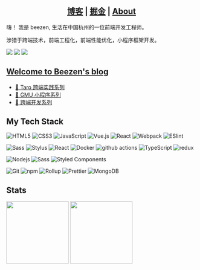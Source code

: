 <div>
  <h2>
    <center>
      <a href="https://dongbizhen.com">博客</a> |
      <a href="https://juejin.cn/user/3808364011458759">掘金</a> |
      <a href="https://dongbizhen.com/about/">About</a>
    </center>
  </h2>
  <p>嗨！ 我是 beezen, 生活在中国杭州的一位前端开发工程师。</p>
  <p>涉猎于跨端技术，前端工程化，前端性能优化，小程序框架开发。</p>
  <div>
    <img src="https://img.shields.io/github/followers/beezen" />
    <img src="https://img.shields.io/github/stars/beezen" />
    <img
      src="https://visitor-badge.laobi.icu/badge?page_id=beezen.beezen.README.md"
    />
  </div>
  <h2>
    <a href="https://dongbizhen.com">Welcome to Beezen's blog</a>
  </h2>
  <div>
    <ul>
      <li>
        <a href="https://dongbizhen.com/categories/Taro/"
          >🙏 Taro 跨端实践系列</a
        >
      </li>
      <li>
        <a href="https://dongbizhen.com/categories/GMU/"
          >🙏 GMU 小程序系列</a
        >
      </li>
      <li>
        <a
          href="https://dongbizhen.com/categories/%E8%B7%A8%E7%AB%AF%E5%BC%80%E5%8F%91/"
          >🙏 跨端开发系列</a
        >
      </li>
    </ul>
  </div>

  <h2>My Tech Stack</h2>
  <div>
    <p dir="auto">
      <img
        src="https://camo.githubusercontent.com/9a7c8c4ee62739436a191706be9f786a813dc377ce778522da198cb94874dc22/68747470733a2f2f696d672e736869656c64732e696f2f62616467652f2d48544d4c352d2532334534344432373f7374796c653d666c61742d737175617265266c6f676f3d68746d6c35266c6f676f436f6c6f723d666666666666"
        alt="HTML5"
        data-canonical-src="https://img.shields.io/badge/-HTML5-%23E44D27?style=flat-square&amp;logo=html5&amp;logoColor=ffffff"
        style="max-width: 100%"
      />
      <img
        src="https://camo.githubusercontent.com/19d98ab99fe0a1a5c00ef27920be3ada8548f2476877db0598960ac2a5f8788d/68747470733a2f2f696d672e736869656c64732e696f2f62616467652f2d435353332d2532333135373242363f7374796c653d666c61742d737175617265266c6f676f3d63737333"
        alt="CSS3"
        data-canonical-src="https://img.shields.io/badge/-CSS3-%231572B6?style=flat-square&amp;logo=css3"
        style="max-width: 100%"
      />
      <img
        src="https://camo.githubusercontent.com/a1309b252e82434062012a8073fa9fc1416a96289b7ca11555577b9fbe1cf03e/68747470733a2f2f696d672e736869656c64732e696f2f62616467652f2d4a6176615363726970742d2532334637444631433f7374796c653d666c61742d737175617265266c6f676f3d6a617661736372697074266c6f676f436f6c6f723d303030303030266c6162656c436f6c6f723d25323346374446314326636f6c6f723d253233464643453541"
        alt="JavaScript"
        data-canonical-src="https://img.shields.io/badge/-JavaScript-%23F7DF1C?style=flat-square&amp;logo=javascript&amp;logoColor=000000&amp;labelColor=%23F7DF1C&amp;color=%23FFCE5A"
        style="max-width: 100%"
      />
      <img
        src="https://camo.githubusercontent.com/b9723eb17fac37e35dc89f31633c7f46099683dc76e752ae02878d7f372d0ad8/68747470733a2f2f696d672e736869656c64732e696f2f62616467652f2d5675652e6a732d2532333263336535303f7374796c653d666c61742d737175617265266c6f676f3d5675652e6a73"
        alt="Vue.js"
        data-canonical-src="https://img.shields.io/badge/-Vue.js-%232c3e50?style=flat-square&amp;logo=Vue.js"
        style="max-width: 100%"
      />
      <img
        src="https://camo.githubusercontent.com/32f7eabbb5fe286fbef8c54edd4e11e30722216a79c104f49289c310fb11494b/68747470733a2f2f696d672e736869656c64732e696f2f62616467652f2d52656163742d2532333238324333343f7374796c653d666c61742d737175617265266c6f676f3d7265616374"
        alt="React"
        data-canonical-src="https://img.shields.io/badge/-React-%23282C34?style=flat-square&amp;logo=react"
        style="max-width: 100%"
      />
      <img
        src="https://camo.githubusercontent.com/642e843f9aa33ce2969085744bf1eebf22d91f28c3c3cca8f545e9ebcdef83cf/68747470733a2f2f696d672e736869656c64732e696f2f62616467652f2d5765627061636b2d2532333243334134323f7374796c653d666c61742d737175617265266c6f676f3d7765627061636b"
        alt="Webpack"
        data-canonical-src="https://img.shields.io/badge/-Webpack-%232C3A42?style=flat-square&amp;logo=webpack"
        style="max-width: 100%"
      />
      <img
        src="https://camo.githubusercontent.com/01baed6fed681626e4afacc2fd8e49fa698e8952e3ee78a844020a6cffbabe0b/68747470733a2f2f696d672e736869656c64732e696f2f62616467652f2d45534c696e742d2532333442333243333f7374796c653d666c61742d737175617265266c6f676f3d65736c696e74"
        alt="ESlint"
        data-canonical-src="https://img.shields.io/badge/-ESLint-%234B32C3?style=flat-square&amp;logo=eslint"
        style="max-width: 100%"
      />
    </p>
    <p dir="auto">
      <img
        src="https://camo.githubusercontent.com/c733735b3d10e64e1efd1eeeb5bc66af1af5d8628caa1ee64939d97d91d73ed7/68747470733a2f2f696d672e736869656c64732e696f2f62616467652f2d536173732d2532334343363639393f7374796c653d666c61742d737175617265266c6f676f3d73617373266c6f676f436f6c6f723d666666666666"
        alt="Sass"
        data-canonical-src="https://img.shields.io/badge/-Sass-%23CC6699?style=flat-square&amp;logo=sass&amp;logoColor=ffffff"
        style="max-width: 100%"
      />
      <img
        src="https://camo.githubusercontent.com/368e2fb55d4a7ee4746a14c48347606b131be377f155f1cbd8ac64418d633143/68747470733a2f2f696d672e736869656c64732e696f2f62616467652f2d5374796c75732d2532333333333333333f7374796c653d666c61742d737175617265266c6f676f3d7374796c7573"
        alt="Stylus"
        data-canonical-src="https://img.shields.io/badge/-Stylus-%23333333?style=flat-square&amp;logo=stylus"
        style="max-width: 100%"
      />
      <img
        alt="React"
        src="https://camo.githubusercontent.com/533da8800843b57b91a3227ce7d151ca865a0eeaae675715e209c0092314fa96/68747470733a2f2f696d672e736869656c64732e696f2f62616467652f2d52656163742d3435623864383f7374796c653d666c61742d737175617265266c6f676f3d7265616374266c6f676f436f6c6f723d7768697465"
        data-canonical-src="https://img.shields.io/badge/-React-45b8d8?style=flat-square&amp;logo=react&amp;logoColor=white"
        style="max-width: 100%"
      />
      <img
        alt="Docker"
        src="https://camo.githubusercontent.com/4d015bf250194995d899a5d2b90babf1afc4458c1589b93e58fdfa4119749a49/68747470733a2f2f696d672e736869656c64732e696f2f62616467652f2d446f636b65722d3436613266313f7374796c653d666c61742d737175617265266c6f676f3d646f636b6572266c6f676f436f6c6f723d7768697465"
        data-canonical-src="https://img.shields.io/badge/-Docker-46a2f1?style=flat-square&amp;logo=docker&amp;logoColor=white"
        style="max-width: 100%"
      />
      <img
        alt="github actions"
        src="https://camo.githubusercontent.com/f0acbdace9431d2a168a8a53637655735a6fd6eee112155fd7f6daac3ff47f18/68747470733a2f2f696d672e736869656c64732e696f2f62616467652f2d4769746875625f416374696f6e732d3230383846463f7374796c653d666c61742d737175617265266c6f676f3d6769746875622d616374696f6e73266c6f676f436f6c6f723d7768697465"
        data-canonical-src="https://img.shields.io/badge/-Github_Actions-2088FF?style=flat-square&amp;logo=github-actions&amp;logoColor=white"
        style="max-width: 100%"
      />
      <img
        alt="TypeScript"
        src="https://camo.githubusercontent.com/d60afb008bc0bcde7ea8720637928cb02c0f9a6d795dad7382f688a17e7515de/68747470733a2f2f696d672e736869656c64732e696f2f62616467652f2d547970655363726970742d3030374143433f7374796c653d666c61742d737175617265266c6f676f3d74797065736372697074266c6f676f436f6c6f723d7768697465"
        data-canonical-src="https://img.shields.io/badge/-TypeScript-007ACC?style=flat-square&amp;logo=typescript&amp;logoColor=white"
        style="max-width: 100%"
      />
      <img
        alt="redux"
        src="https://camo.githubusercontent.com/5ffd853b0824728d0a8ce1f5dd3634891bb73fe5c560b423eb45c0e34be4581c/68747470733a2f2f696d672e736869656c64732e696f2f62616467652f2d52656475782d3736344142433f7374796c653d666c61742d737175617265266c6f676f3d7265647578266c6f676f436f6c6f723d7768697465"
        data-canonical-src="https://img.shields.io/badge/-Redux-764ABC?style=flat-square&amp;logo=redux&amp;logoColor=white"
        style="max-width: 100%"
      />
    </p>
    <p dir="auto">
      <img
        src="https://camo.githubusercontent.com/425d14e7ceaf18d8bb8e9bf17cd1a270c928c888b9ee4abe84a3bc8a5b3122fe/68747470733a2f2f696d672e736869656c64732e696f2f62616467652f2d4e6f64656a732d3433383533643f7374796c653d666c61742d737175617265266c6f676f3d4e6f64652e6a73266c6f676f436f6c6f723d7768697465"
        alt="Nodejs"
        data-canonical-src="https://img.shields.io/badge/-Nodejs-43853d?style=flat-square&amp;logo=Node.js&amp;logoColor=white"
        style="max-width: 100%"
      />
      <img
        alt="Sass"
        src="https://camo.githubusercontent.com/fabe0b9fc0956fc4327fb91945629b49e89722774141d1be082a23f4770e2513/68747470733a2f2f696d672e736869656c64732e696f2f62616467652f2d536173732d4343363639393f7374796c653d666c61742d737175617265266c6f676f3d73617373266c6f676f436f6c6f723d7768697465"
        data-canonical-src="https://img.shields.io/badge/-Sass-CC6699?style=flat-square&amp;logo=sass&amp;logoColor=white"
        style="max-width: 100%"
      />
      <img
        alt="Styled Components"
        src="https://camo.githubusercontent.com/a3a32f8641c857c7b7ad06392edb3e88f54fc4f68d956f8105d1eff7447c714a/68747470733a2f2f696d672e736869656c64732e696f2f62616467652f2d5374796c65645f436f6d706f6e656e74732d6462373039323f7374796c653d666c61742d737175617265266c6f676f3d7374796c65642d636f6d706f6e656e7473266c6f676f436f6c6f723d7768697465"
        data-canonical-src="https://img.shields.io/badge/-Styled_Components-db7092?style=flat-square&amp;logo=styled-components&amp;logoColor=white"
        style="max-width: 100%"
      />
    </p>
    <p dir="auto">
      <img
        src="https://camo.githubusercontent.com/c5d0c3ab3bb7d56038dcfa868b056ed7b2bd119579bd4cf4d1123244adc74bca/68747470733a2f2f696d672e736869656c64732e696f2f62616467652f2d4769742d2532334630353033323f7374796c653d666c61742d737175617265266c6f676f3d676974266c6f676f436f6c6f723d253233666666666666"
        alt="Git"
        data-canonical-src="https://img.shields.io/badge/-Git-%23F05032?style=flat-square&amp;logo=git&amp;logoColor=%23ffffff"
        style="max-width: 100%"
      />
      <img
        alt="npm"
        src="https://camo.githubusercontent.com/1e50ab849e8c196ea962ac3b966a15924234879eeb85f9dd0e0431e43a145b43/68747470733a2f2f696d672e736869656c64732e696f2f62616467652f2d4e504d2d4342333833373f7374796c653d666c61742d737175617265266c6f676f3d6e706d266c6f676f436f6c6f723d7768697465"
        data-canonical-src="https://img.shields.io/badge/-NPM-CB3837?style=flat-square&amp;logo=npm&amp;logoColor=white"
        style="max-width: 100%"
      />
      <img
        alt="Rollup"
        src="https://camo.githubusercontent.com/ef994de612965b5d4d4de95e058c0b657d9dc7a2dbed38f5c6d05fa2fc1f7d76/68747470733a2f2f696d672e736869656c64732e696f2f62616467652f2d526f6c6c75702d4543344133463f7374796c653d666c61742d737175617265266c6f676f3d726f6c6c75702e6a73266c6f676f436f6c6f723d7768697465"
        data-canonical-src="https://img.shields.io/badge/-Rollup-EC4A3F?style=flat-square&amp;logo=rollup.js&amp;logoColor=white"
        style="max-width: 100%"
      />
      <img
        alt="Prettier"
        src="https://camo.githubusercontent.com/6f71b989e6d32eda6a2291e89b3f5cd9eed18c2ccbf20d6fb9a7565f2d39e190/68747470733a2f2f696d672e736869656c64732e696f2f62616467652f2d50726574746965722d4637423933453f7374796c653d666c61742d737175617265266c6f676f3d7072657474696572266c6f676f436f6c6f723d7768697465"
        data-canonical-src="https://img.shields.io/badge/-Prettier-F7B93E?style=flat-square&amp;logo=prettier&amp;logoColor=white"
        style="max-width: 100%"
      />
      <img
        alt="MongoDB"
        src="https://camo.githubusercontent.com/8525e7e6900fc4c5546b0442f8a2f187b802e9f40d431ac7394d2c1509234ad9/68747470733a2f2f696d672e736869656c64732e696f2f62616467652f2d4d6f6e676f44422d3133616135323f7374796c653d666c61742d737175617265266c6f676f3d6d6f6e676f6462266c6f676f436f6c6f723d7768697465"
        data-canonical-src="https://img.shields.io/badge/-MongoDB-13aa52?style=flat-square&amp;logo=mongodb&amp;logoColor=white"
        style="max-width: 100%"
      />
    </p>
  </div>
  <h2>Stats</h2>
  <div>
    <img
      src="https://github-readme-stats.vercel.app/api?username=beezen&theme=light&show_icons=true&include_all_commits=true"
      height="165"
    />
    <img
      src="https://github-readme-stats.vercel.app/api/top-langs/?username=beezen&layout=compact&theme=light"
      height="165"
    />
  </div>
</div>
